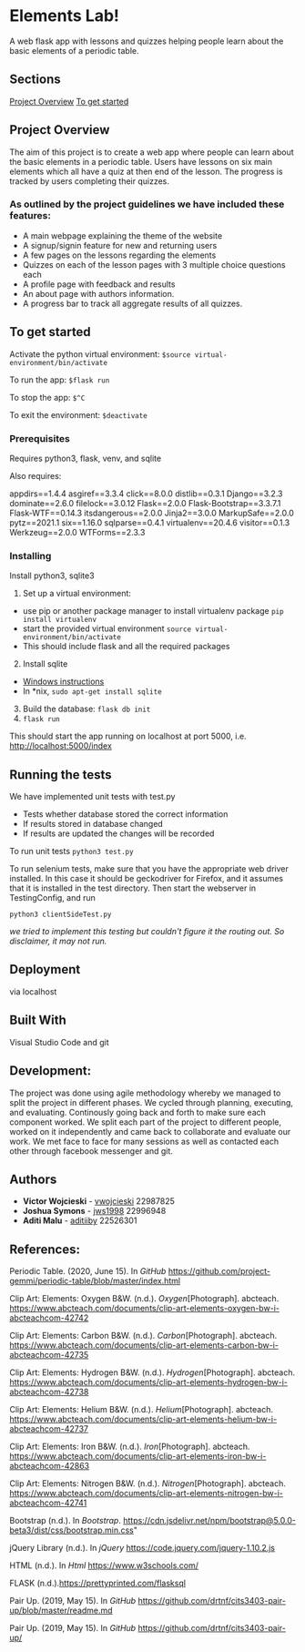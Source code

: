 # Elements Lab!

A web flask app with lessons and quizzes helping people learn about the basic elements of a periodic table.

## Sections
[Project Overview](#project-overview)
[To get started](#to-get-started)

## Project Overview 
The aim of this project is to create a web app where people can learn about the basic elements in a periodic table. Users have lessons on six main elements which all have a quiz at then end of the lesson. The progress is tracked by users completing their quizzes. 

### As outlined by the project guidelines we have included these features: 
* A main webpage explaining the theme of the website
* A signup/signin feature for new and returning users
* A few pages on the lessons regarding the elements 
* Quizzes on each of the lesson pages with 3 multiple choice questions each 
* A profile page with feedback and results 
* An about page with authors information.
* A progress bar to track all aggregate results of all quizzes. 


## To get started

Activate the python virtual environment:
`$source virtual-environment/bin/activate`

To run the app:
`$flask run`

To stop the app:
`$^C`

To exit the environment:
`$deactivate`

### Prerequisites

Requires python3, flask, venv, and sqlite

Also requires: 

appdirs==1.4.4
asgiref==3.3.4
click==8.0.0
distlib==0.3.1
Django==3.2.3
dominate==2.6.0
filelock==3.0.12
Flask==2.0.0
Flask-Bootstrap==3.3.7.1
Flask-WTF==0.14.3
itsdangerous==2.0.0
Jinja2==3.0.0
MarkupSafe==2.0.0
pytz==2021.1
six==1.16.0
sqlparse==0.4.1
virtualenv==20.4.6
visitor==0.1.3
Werkzeug==2.0.0
WTForms==2.3.3


### Installing

Install python3, sqlite3

1. Set up a virtual environment:
 - use pip or another package manager to install virtualenv package `pip install virtualenv`
 - start the provided virtual environment
   `source virtual-environment/bin/activate`
 - This should include flask and all the required packages
2. Install sqlite
 - [Windows instructions](http://www.sqlitetutorial.net/download-install-sqlite/)
 - In \*nix, `sudo apt-get install sqlite`
3. Build the database: `flask db init`
4. `flask run`

This should start the app running on localhost at port 5000, i.e. [http://localhost:5000/index](http://localhost:5000/index)

## Running the tests

We have implemented unit tests with test.py
* Tests whether database stored the correct information
* If results stored in database changed 
* If results are updated the changes will be recorded

To run unit tests
`python3 test.py`

To run selenium tests, make sure that you have the 
appropriate web driver installed. In this case it should be geckodriver for Firefox, 
and it assumes that it is installed in the test directory.
Then start the webserver in TestingConfig, and run

`python3 clientSideTest.py`

_we tried to implement this testing but couldn't figure it the routing out. So disclaimer, it may not run._






## Deployment

via localhost

## Built With

Visual Studio Code and git

## Development: 

The project was done using agile methodology whereby we managed to split the project in different phases. 
We cycled through planning, executing, and evaluating.
Continously going back and forth to make sure each component worked.
We split each part of the project to different people, worked on it independently and came back to collaborate and evaluate our work. 
We met face to face for many sessions as well as contacted each other through facebook messenger and git. 


## Authors

* **Victor Wojcieski** - [vwojcieski](https://github.com/vwojcieski) 22987825
* **Joshua Symons** - [jws1998](https://github.com/jws1998) 22996948
* **Aditi Malu** - [aditiiby](https://github.com/aditiiby) 22526301


## References:

Periodic Table. (2020, June 15). In _GitHub_ https://github.com/project-gemmi/periodic-table/blob/master/index.html

Clip Art: Elements: Oxygen B&W. (n.d.). _Oxygen_[Photograph]. abcteach. https://www.abcteach.com/documents/clip-art-elements-oxygen-bw-i-abcteachcom-42742

Clip Art: Elements: Carbon B&W. (n.d.). _Carbon_[Photograph]. abcteach. https://www.abcteach.com/documents/clip-art-elements-carbon-bw-i-abcteachcom-42735 

Clip Art: Elements: Hydrogen B&W. (n.d.). _Hydrogen_[Photograph]. abcteach. https://www.abcteach.com/documents/clip-art-elements-hydrogen-bw-i-abcteachcom-42738

Clip Art: Elements: Helium B&W. (n.d.). _Helium_[Photograph]. abcteach. https://www.abcteach.com/documents/clip-art-elements-helium-bw-i-abcteachcom-42737

Clip Art: Elements: Iron B&W. (n.d.). _Iron_[Photograph]. abcteach. https://www.abcteach.com/documents/clip-art-elements-iron-bw-i-abcteachcom-42863

Clip Art: Elements: Nitrogen B&W. (n.d.). _Nitrogen_[Photograph]. abcteach. https://www.abcteach.com/documents/clip-art-elements-nitrogen-bw-i-abcteachcom-42741

Bootstrap (n.d.). In _Bootstrap_. https://cdn.jsdelivr.net/npm/bootstrap@5.0.0-beta3/dist/css/bootstrap.min.css"

jQuery Library (n.d.). In _jQuery_ https://code.jquery.com/jquery-1.10.2.js

HTML (n.d.). In _Html_ https://www.w3schools.com/

FLASK (n.d.).https://prettyprinted.com/flasksql

Pair Up. (2019, May 15). In _GitHub_ https://github.com/drtnf/cits3403-pair-up/blob/master/readme.md

Pair Up. (2019, May 15). In _GitHub_ https://github.com/drtnf/cits3403-pair-up/
